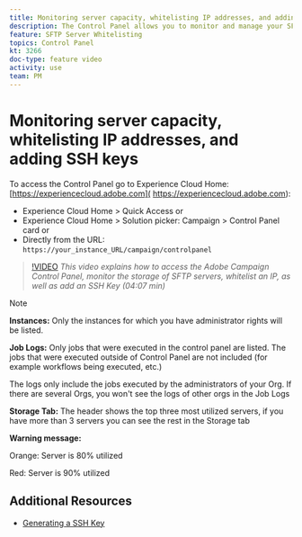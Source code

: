 ```yaml
---
title: Monitoring server capacity, whitelisting IP addresses, and adding SSH keys
description: The Control Panel allows you to monitor and manage your SFTP storage by instance and whitelist IP addresses.
feature: SFTP Server Whitelisting
topics: Control Panel
kt: 3266
doc-type: feature video
activity: use
team: PM
---
```


# Monitoring server capacity, whitelisting IP addresses, and adding SSH keys

To access the Control Panel go to Experience Cloud Home: [https://experiencecloud.adobe.com]( https://experiencecloud.adobe.com):

* Experience Cloud Home > Quick Access
  or
* Experience Cloud Home > Solution picker: Campaign > Control Panel card
  or
* Directly from the URL: `https://your_instance_URL/campaign/controlpanel`

>[!VIDEO](https://video.tv.adobe.com/v/27270?quality=12)
*This video explains how to access the Adobe Campaign Control Panel, monitor the storage of SFTP servers, whitelist an IP, as well as add an SSH Key (04:07 min)*

>[!NOTE]
>
>**Instances:** Only the instances for which you have administrator rights will be listed.
>
>**Job Logs:** Only jobs that were executed in the control panel are listed. The jobs that were executed outside of Control Panel are not included (for example workflows being executed, etc.)
>
>The logs only include the jobs executed by the administrators of your Org. If there are several Orgs, you won't see the logs of other orgs in the Job Logs
>
>**Storage Tab:** The header shows the top three most utilized servers, if you have more than 3 servers you can see the rest in the Storage tab
>
>**Warning message:**
>
>Orange: Server is 80% utilized
>
>Red: Server is 90% utilized

## Additional Resources

* [Generating a SSH Key](help/acs/administrating/control-panel/generate-ssh-key.md)
